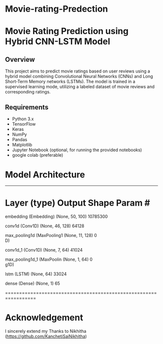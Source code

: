 # Movie-rating-Predection
# Movie Rating Prediction using Hybrid CNN-LSTM Model

## Overview
This project aims to predict movie ratings based on user reviews using a hybrid model combining Convolutional Neural Networks (CNNs) and Long Short-Term Memory networks (LSTMs). The model is trained in a supervised learning mode, utilizing a labeled dataset of movie reviews and corresponding ratings.

## Requirements
- Python 3.x
- TensorFlow
- Keras
- NumPy
- Pandas
- Matplotlib
- Jupyter Notebook (optional, for running the provided notebooks)
- google colab (preferable)


# Model Architecture
_________________________________________________________________
 Layer (type)                Output Shape              Param #   
=================================================================
 embedding (Embedding)       (None, 50, 100)           10785300  
                                                                 
 conv1d (Conv1D)             (None, 46, 128)           64128     
                                                                 
 max_pooling1d (MaxPooling1  (None, 11, 128)           0         
 D)                                                              
                                                                 
 conv1d_1 (Conv1D)           (None, 7, 64)             41024     
                                                                 
 max_pooling1d_1 (MaxPoolin  (None, 1, 64)             0         
 g1D)                                                            
                                                                 
 lstm (LSTM)                 (None, 64)                33024     
                                                                 
 dense (Dense)               (None, 1)                 65        
                                                                 
=================================================================

# Acknowledgement
I sincerely extend my Thanks to Nikhitha (https://github.com/KanchetiSaiNikhitha)   
